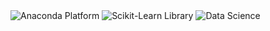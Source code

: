 <img src="https://img.shields.io/badge/Anaconda-Platform-blue" alt="Anaconda Platform">
<img src="https://img.shields.io/badge/Scikit--Learn-Library-blue" alt="Scikit-Learn Library">
<img src="https://img.shields.io/badge/Data-Science-blue" alt="Data Science">

